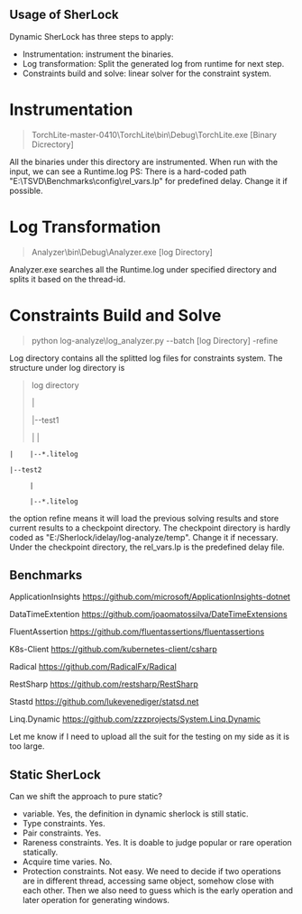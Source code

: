 ## Usage of SherLock
Dynamic SherLock has three steps to apply:
- Instrumentation: instrument the binaries.
- Log transformation: Split the generated log from runtime for next step.
- Constraints build and solve: linear solver for the constraint system.

# Instrumentation
> TorchLite-master-0410\TorchLite\bin\Debug\TorchLite.exe [Binary Dicrectory]

All the binaries under this directory are instrumented. When run with the input, we can see a Runtime.log
PS: There is a hard-coded path "E:\TSVD\Benchmarks\config\rel_vars.lp" for predefined delay. Change it if possible.

# Log Transformation
> Analyzer\bin\Debug\Analyzer.exe [log Directory]

Analyzer.exe searches all the Runtime.log under specified directory and splits it based on the thread-id. 

# Constraints Build and Solve
> python log-analyze\log_analyzer.py --batch [log Directory] -refine

Log directory contains all the splitted log files for constraints system. The structure under log directory is 

>log directory
>
>	|
>
>	|--test1
>
>	|    |
>	
	|    |--*.litelog
		
	|--test2
	
	     |
	     
	     |--*.litelog

the option refine means it will load the previous solving results and store current results to a checkpoint directory. The checkpoint directory is hardly coded as "E:/Sherlock/idelay/log-analyze/temp". Change it if necessary.
Under the checkpoint directory, the rel_vars.lp is the predefined delay file.

## Benchmarks
ApplicationInsights https://github.com/microsoft/ApplicationInsights-dotnet

DataTimeExtention https://github.com/joaomatossilva/DateTimeExtensions

FluentAssertion https://github.com/fluentassertions/fluentassertions

K8s-Client https://github.com/kubernetes-client/csharp

Radical https://github.com/RadicalFx/Radical

RestSharp https://github.com/restsharp/RestSharp

Stastd https://github.com/lukevenediger/statsd.net

Linq.Dynamic https://github.com/zzzprojects/System.Linq.Dynamic

Let me know if I need to upload all the suit for the testing on my side as it is too large.


## Static SherLock
Can we shift the approach to pure static? 
- variable. Yes, the definition in dynamic sherlock is still static.
- Type constraints. Yes.
- Pair constraints. Yes.
- Rareness constraints. Yes. It is doable to judge popular or rare operation statically.
- Acquire time varies. No.
- Protection constraints. Not easy. We need to decide if two operations are in different thread, accessing same object, somehow close with each other. Then we also need to guess which is the early operation and later operation for generating windows.
